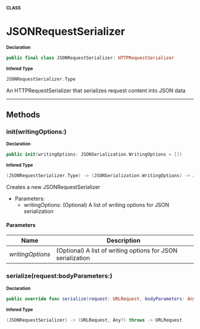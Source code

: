 <sub>**CLASS**</sub>
# JSONRequestSerializer

<sub>**Declaration**</sub>
```swift
public final class JSONRequestSerializer: HTTPRequestSerializer
```

<sub>**Infered Type**</sub>
```swift
JSONRequestSerializer.Type
```

An HTTPRequestSerializer that serializes request content into JSON data

--------------------



## Methods
### init(writingOptions:)

<sub>**Declaration**</sub>
```swift
public init(writingOptions: JSONSerialization.WritingOptions = [])
```

<sub>**Infered Type**</sub>
```swift
(JSONRequestSerializer.Type) -> (JSONSerialization.WritingOptions) -> JSONRequestSerializer
```

Creates a new JSONRequestSerializer
- Parameters:
  - writingOptions: (Optional) A list of writing options for JSON serialization

#### Parameters
| Name | Description |
| ---- | ----------- |
| *writingOptions* | (Optional) A list of writing options for JSON serialization |

### serialize(request:bodyParameters:)

<sub>**Declaration**</sub>
```swift
public override func serialize(request: URLRequest, bodyParameters: Any? = nil) throws -> URLRequest
```

<sub>**Infered Type**</sub>
```swift
(JSONRequestSerializer) -> (URLRequest, Any?) throws -> URLRequest
```



